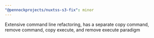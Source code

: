 ```yaml
---
"@pennockprojects/nuxtss-s3-fix": minor
---
```


Extensive command line refactoring, has a separate copy command, remove command, copy execute, and remove execute paradigm

